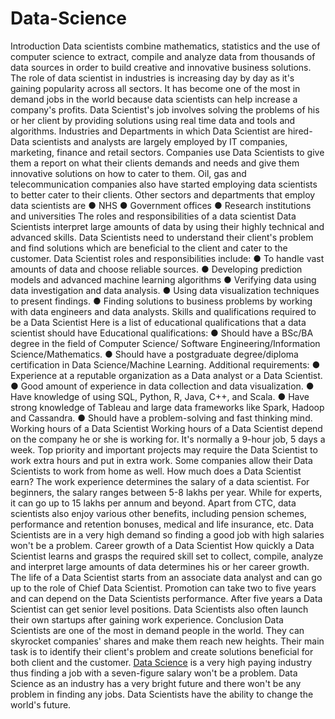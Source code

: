 # Data-Science
Introduction
Data scientists combine mathematics, statistics and the use of computer science to extract, compile and analyze data from thousands of data sources in order to build creative and innovative business solutions.
The role of data scientist in industries is increasing day by day as it's gaining popularity across all sectors. It has become one of the most in demand jobs in the world because data scientists can help increase a company's profits.
Data Scientist's job involves solving the problems of his or her client by providing solutions using real time data and tools and algorithms.
Industries and Departments in which Data Scientist are hired-
Data scientists and analysts are largely employed by IT companies, marketing, finance and retail sectors.
Companies use Data Scientists to give them a report on what their clients demands and needs and give them innovative solutions on how to cater to them. Oil, gas and telecommunication companies also have started employing data scientists to better cater to their clients. 
Other sectors and departments that employ data scientists are
●	NHS
●	Government offices
●	Research institutions and universities
The roles and responsibilities of a data scientist
Data Scientists interpret large amounts of data by using their highly technical and advanced skills. 
Data Scientists need to understand their client's problem and find solutions which are beneficial to the client and cater to the customer. 
Data Scientist roles and responsibilities include:
●	To handle vast amounts of data and choose reliable sources.
●	Developing prediction models and advanced machine learning algorithms
●	Verifying data using data investigation and data analysis.
●	Using data visualization techniques to present findings. 
●	Finding solutions to business problems by working with data engineers and data analysts.
Skills and qualifications required to be a Data Scientist
Here is a list of educational qualifications that a data scientist should have 
Educational qualifications:
●	Should have a BSc/BA degree in the field of Computer Science/ Software Engineering/Information Science/Mathematics.
●	Should have a postgraduate degree/diploma certification in Data Science/Machine Learning.
Additional requirements:
●	Experience at a reputable organization as a Data analyst or a Data Scientist.
●	Good amount of experience in data collection and data visualization. 
●	Have knowledge of using SQL, Python, R, Java, C++, and Scala. 
●	Have strong knowledge of  Tableau and large data frameworks like Spark, Hadoop and  Cassandra.
●	Should have a problem-solving and fast thinking mind.
Working hours of a Data Scientist 
Working hours of a Data Scientist  depend on the company he or she is working for. It's normally a 9-hour job, 5 days a week. Top priority and important projects may require the Data Scientist to work extra hours and put in extra work. Some companies allow their Data Scientists to work from home as well.
How much does a Data Scientist earn?
The work experience determines the salary of a data scientist. For beginners, the salary ranges between 5-8 lakhs per year. While for experts, it can go up to 15 lakhs per annum and beyond. Apart from CTC, data scientists also enjoy various other benefits, including pension schemes, performance and retention bonuses, medical and life insurance, etc. Data Scientists are in a very high demand so finding a good job with high salaries won't be a problem.
Career growth of a Data Scientist
How quickly a Data Scientist learns and grasps the required skill set to collect, compile, analyze and interpret large amounts of data determines his or her career growth. The life of a Data Scientist starts from an associate data analyst and can go up to the role of Chief Data Scientist. 
Promotion can take two to five years and can depend on the Data Scientists performance.
After five years a Data Scientist can get senior level positions.
Data Scientists also often launch their own startups after gaining work experience. 
Conclusion
Data Scientists are one of the most in demand people in the world. They can skyrocket companies' shares and make them reach new heights. Their main task is to identify their client's problem and create solutions beneficial for both client and the customer. <a href=https://www.apponix.com/data-science-courses>Data Science</a> is a very high paying industry thus finding a job with a seven-figure salary won't be a problem. Data Science as an industry has a very bright future and there won't be any problem in finding any jobs. Data Scientists have the ability to change the world's future.
